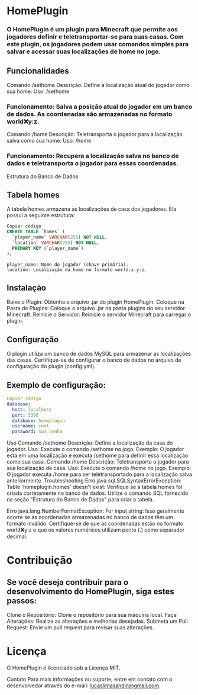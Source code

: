 # HomePlugin
### O HomePlugin é um plugin para Minecraft que permite aos jogadores definir e teletransportar-se para suas casas. Com este plugin, os jogadores podem usar comandos simples para salvar e acessar suas localizações de home no jogo.

## Funcionalidades
Comando /sethome
Descrição: Define a localização atual do jogador como sua home.
Uso: /sethome

### Funcionamento: Salva a posição atual do jogador em um banco de dados. As coordenadas são armazenadas no formato world:x:y:z.
Comando /home
Descrição: Teletransporta o jogador para a localização salva como sua home.
Uso: /home

### Funcionamento: Recupera a localização salva no banco de dados e teletransporta o jogador para essas coordenadas.
Estrutura do Banco de Dados

## Tabela homes
A tabela homes armazena as localizações de casa dos jogadores. Ela possui a seguinte estrutura:

```sql
Copiar código
CREATE TABLE `homes` (
  `player_name` VARCHAR(255) NOT NULL,
  `location` VARCHAR(255) NOT NULL,
  PRIMARY KEY (`player_name`)
);
```
```
player_name: Nome do jogador (chave primária).
location: Localização da home no formato world:x:y:z.
```

## Instalação

Baixe o Plugin: Obtenha o arquivo .jar do plugin HomePlugin.
Coloque na Pasta de Plugins: Coloque o arquivo .jar na pasta plugins do seu servidor Minecraft.
Reinicie o Servidor: Reinicie o servidor Minecraft para carregar o plugin.

## Configuração
O plugin utiliza um banco de dados MySQL para armazenar as localizações das casas. Certifique-se de configurar o banco de dados no arquivo de configuração do plugin (config.yml).

## Exemplo de configuração:
```yaml
Copiar código
database:
  host: localhost
  port: 3306
  database: homeplugin
  username: root
  password: sua_senha
```
Uso
Comando /sethome
Descrição: Define a localização da casa do jogador.
Uso: Execute o comando /sethome no jogo.
Exemplo: O jogador está em uma localização e executa /sethome para definir essa localização como sua casa.
Comando /home
Descrição: Teletransporta o jogador para sua localização de casa.
Uso: Execute o comando /home no jogo.
Exemplo: O jogador executa /home para ser teletransportado para a localização salva anteriormente.
Troubleshooting
Erro java.sql.SQLSyntaxErrorException: Table 'homeplugin.homes' doesn't exist: Verifique se a tabela homes foi criada corretamente no banco de dados. Utilize o comando SQL fornecido na seção "Estrutura do Banco de Dados" para criar a tabela.

Erro java.lang.NumberFormatException: For input string: Isso geralmente ocorre se as coordenadas armazenadas no banco de dados têm um formato inválido. Certifique-se de que as coordenadas estão no formato world:x:y:z e que os valores numéricos utilizam ponto (.) como separador decimal.

# Contribuição
## Se você deseja contribuir para o desenvolvimento do HomePlugin, siga estes passos:

Clone o Repositório: Clone o repositório para sua máquina local.
Faça Alterações: Realize as alterações e melhorias desejadas.
Submeta um Pull Request: Envie um pull request para revisar suas alterações.

# Licença
O HomePlugin é licenciado sob a Licença MIT.

Contato
Para mais informações ou suporte, entre em contato com o desenvolvedor através do e-mail: lucaslimasandin@gmail.com.

